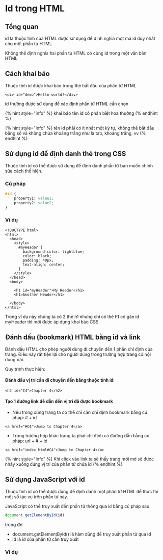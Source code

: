 # Id trong HTML

## Tổng quan

id là thuộc tính của HTML được sử dụng để định nghĩa một mã id duy nhất cho một phần tử HTML&#x20;

Không thể định nghĩa hai phần tử HTML có cùng id trong một văn bản HTML

## Cách khai báo

Thuộc tính id được khai báo trong thẻ bắt đầu của phần tử HTML

```markup
<div id="demo">Hello world!</div>
```

id thường được sử dụng để xác định phần tử HTML cần chọn

{% hint style="info" %}
khai báo tên id có phân biệt hoa thường
{% endhint %}

{% hint style="info" %}
tên id phải có ít nhất một ký tự, không thể bắt đầu bằng số và không chứa khoảng trắng như là tab, khoảng trắng, vv
{% endhint %}

## Sử dụng id để định danh thẻ trong CSS

Thuộc tính id có thể được sử dụng để định danh phần tử bạn muốn chỉnh sửa cách thể hiện.

### Cú pháp

```css
#id {
    property1: value1;
    property2: value2;
}
```

### Ví dụ

```markup
<!DOCTYPE html>
<html>
  <head>
    <style>
      #myHeader {
        background-color: lightblue;
        color: black;
        padding: 40px;
        text-align: center;
      }
    </style>
  </head>
  <body>
  
    <h1 id="myHeader">My Header</h1>
    <h1>Another Header</h1>
  
  </body>
</html>
```

Trong ví dụ này chúng ta có 2 thẻ h1 nhưng chỉ có thẻ h1 có gán id myHeader thì mới được áp dụng khai báo CSS

## Đánh dấu (bookmark) HTML bằng id và link

Đánh dấu HTML cho phép người dùng di chuyển đến 1 phần chỉ định của trang. Điều này rất tiện lợi cho người dùng trong trường hợp trang có nội dung dài.

Quy trình thực hiện:

#### Đánh dấu vị trí cần di chuyển đến bằng thuộc tính id

```markup
<h2 id="C4">Chapter 4</h2>
```

#### Tạo 1 đường link để dẫn đến vị trí đã được bookmark

* Nếu trong cùng trang ta có thể chỉ cần chỉ định bookmark bằng cú pháp: # + id

```markup
<a href="#C4">Jump to Chapter 4</a>
```

* Trong trường hợp khác trang ta phải chỉ định cả đường dẫn bằng cú pháp: url + # + id

```markup
<a href="index.html#C4">Jump to Chapter 4</a>
```

{% hint style="info" %}
Khi click vào link ta sẽ thấy trang mới mở sẽ được nhảy xuống đúng vị trí của phần tử chứa id&#x20;
{% endhint %}

## Sử dụng JavaScript với id

Thuộc tính id có thể được dùng để định danh một phần tử HTML để thực thi một số tác vụ trên phần tử này.

JavaScript có thể truy xuất đến phần tử thông qua id bằng cú pháp sau:

```javascript
document.getElementById(id)
```

trong đó:

* document.getElementById() là hàm dùng để truy xuất phần tử qua id
* id là id của phần tử cần truy xuất

### Ví dụ
